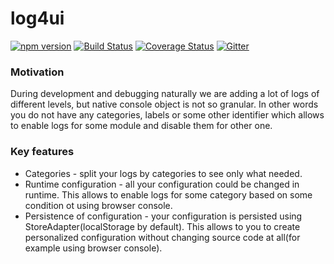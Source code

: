 # log4ui

[![npm version](https://img.shields.io/npm/v/log4ui.svg?style=flat-square)](https://www.npmjs.com/package/log4ui)
[![Build Status](https://travis-ci.org/Mamoru1234/log4ui.svg?branch=master)](https://travis-ci.org/Mamoru1234/log4ui)
[![Coverage Status](https://coveralls.io/repos/github/Mamoru1234/log4ui/badge.svg?branch=master)](https://coveralls.io/github/Mamoru1234/log4ui?branch=master)
[![Gitter](https://img.shields.io/gitter/room/nwjs/nw.js.svg)](https://gitter.im/log4ui)

### Motivation
During development and debugging naturally we are adding a lot of logs of different levels, 
but native console object is not so granular. In other words you do not have any categories, 
labels or some other identifier which allows to enable logs for some module
and disable them for other one.

### Key features
* Categories - split your logs by categories to see only what needed.
* Runtime configuration - all your configuration could be changed in runtime.
This allows to enable logs for some category based on some condition ot using browser console.
* Persistence of configuration - your configuration is persisted using StoreAdapter(localStorage by default).
This allows to you to create personalized configuration without changing source code at all(for example using browser console).
